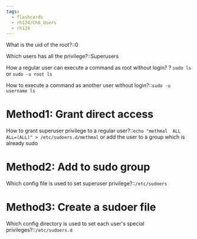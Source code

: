 ```yaml
---
tags:
  - flashcards
  - rh124/Ch6_Users
  - rh124
---
```


What is the uid of the root?::0

<!--SR:!2023-10-21,76,310-->

Which users has all the privilege?::Superusers

<!--SR:!2023-10-26,81,310-->

How a regular user can execute a command as root without login?
?
`sudo ls` or
`sudo -u root ls`

<!--SR:!2023-08-09,18,270-->

How to execute a command as another user without login?::`sudo -u username ls`

<!--SR:!2023-08-13,22,308-->

# Method1: Grant direct access

How to grant superuser privilege to a regular user?::`echo "methmal  ALL  ALL=(ALL)" > /etc/sudoers.d/methmal` or add the user to a group which is already sudo

<!--SR:!2023-08-12,21,311-->

# Method2: Add to sudo group

Which config file is used to set superuser privilege?::`/etc/sudoers`

<!--SR:!2023-10-21,76,310-->

# Method3: Create a sudoer file

Which config directory is used to set each user's special privileges?::`/etc/sudoers.d`

<!--SR:!2023-08-10,4,289-->
